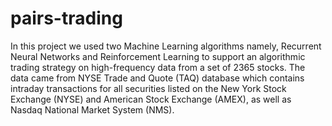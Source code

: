 # pairs-trading

In this project we used two Machine Learning algorithms namely, Recurrent Neural Networks and Reinforcement Learning to support an algorithmic trading strategy on high-frequency data from a set of 2365 stocks. The data came from NYSE Trade and Quote (TAQ) database which contains intraday transactions for all securities listed on the New York Stock Exchange (NYSE) and American Stock Exchange (AMEX), as well as Nasdaq National Market System (NMS).
